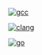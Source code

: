 [![gcc](https://github.com/rainmaker6/codes/actions/workflows/gcc.yml/badge.svg?branch=master)](https://github.com/rainmaker6/codes/actions/workflows/gcc.yml)

[![clang](https://github.com/rainmaker6/codes/actions/workflows/clang.yml/badge.svg?branch=master)](https://github.com/rainmaker6/codes/actions/workflows/clang.yml) 

[![go](https://github.com/rainmaker6/codes/actions/workflows/go.yml/badge.svg?branch=master)](https://github.com/rainmaker6/codes/actions/workflows/go.yml)
